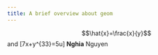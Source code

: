 ```yaml
---
title: A brief overview about geom
---
```


$$\hat{x}=\frac{x}{y}$$ and \[7x+y^{33}=5u\] **Nghia** Nguyen